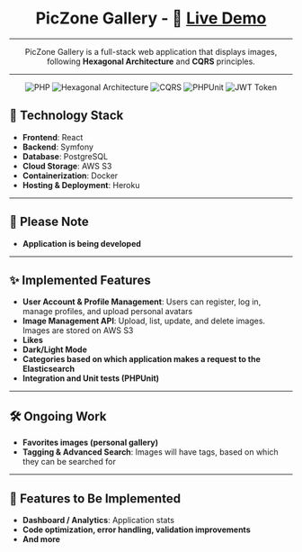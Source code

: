 <div align="center">

# PicZone Gallery -  🚀 [**Live Demo**](https://piczone-frontend-1ae9d9713646.herokuapp.com/)

---

<div align="center">

PicZone Gallery is a full-stack web application that displays images, following **Hexagonal Architecture** and **CQRS** principles.
</div>

---


![PHP](https://img.shields.io/badge/Language-PHP-777bb4?style=flat-square)
![Hexagonal Architecture](https://img.shields.io/badge/Architecture-Hexagonal-blue?style=flat-square)
![CQRS](https://img.shields.io/badge/Pattern-CQRS-green?style=flat-square)
![PHPUnit](https://img.shields.io/badge/Testing-PHPUnit-blue?style=flat-square)
![JWT Token](https://img.shields.io/badge/Auth-JWT-green?style=flat-square)

</div>



## 🔧 Technology Stack

- **Frontend**: React
- **Backend**: Symfony
- **Database**: PostgreSQL
- **Cloud Storage**: AWS S3
- **Containerization**: Docker
- **Hosting & Deployment**: Heroku 

---

## 🚧 Please Note

- **Application is being developed**

---

## ✨ Implemented Features

- **User Account & Profile Management**: Users can register, log in, manage profiles, and upload personal avatars
- **Image Management API**: Upload, list, update, and delete images. Images are stored on AWS S3
- **Likes**
- **Dark/Light Mode**
- **Categories based on which application makes a request to the Elasticsearch**
- **Integration and Unit tests (PHPUnit)**

---

## 🛠️ Ongoing Work
- **Favorites images (personal gallery)**
- **Tagging & Advanced Search**: Images will have tags, based on which they can be searched for

---

## 🚀 Features to Be Implemented

- **Dashboard / Analytics**: Application stats
- **Code optimization, error handling, validation improvements**
- **And more**
